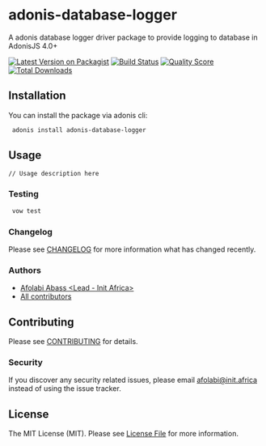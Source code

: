 # adonis-database-logger
A adonis database logger driver package to provide logging to database in AdonisJS 4.0+

[![Latest Version on Packagist](https://img.shields.io/packagist/v/initafricahq/adonis-database-logger.svg?style=flat-square)](https://packagist.org/packages/initafricahq/adonis-database-logger)
[![Build Status](https://img.shields.io/travis/initafricahq/adonis-database-logger/master.svg?style=flat-square)](https://travis-ci.org/initafricahq/adonis-database-logger)
[![Quality Score](https://img.shields.io/scrutinizer/g/initafricahq/adonis-database-logger.svg?style=flat-square)](https://scrutinizer-ci.com/g/initafricahq/adonis-database-logger)
[![Total Downloads](https://img.shields.io/packagist/dt/initafricahq/adonis-database-logger.svg?style=flat-square)](https://packagist.org/packages/initafricahq/adonis-database-logger)

## Installation
You can install the package via adonis cli:

```bash
 adonis install adonis-database-logger
```

## Usage

``` node
// Usage description here
```

### Testing

```bash
 vow test
```

### Changelog

Please see [CHANGELOG](CHANGELOG.md) for more information what has changed recently.

### Authors

- [Afolabi Abass <Lead - Init Africa>](https://github.com/afolabiabass)
- [All contributors](../../contributors)

## Contributing

Please see [CONTRIBUTING](CONTRIBUTING.md) for details.

### Security

If you discover any security related issues, please email afolabi@init.africa instead of using the issue tracker.

## License

The MIT License (MIT). Please see [License File](LICENSE.md) for more information.
